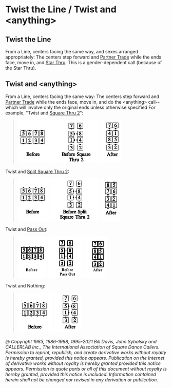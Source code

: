 
# Twist the Line / Twist and \<anything>

## Twist the Line

From a Line, centers facing the same way, and sexes
arranged appropriately: The centers step forward and 
[Partner Trade](../b2/trade.md) while the ends face, move in, and 
[Star Thru](../b1/star_thru.md). This is a gender-dependent call (because of the Star
Thru).

## Twist and \<anything>

From a Line, centers facing the
same way: The centers step forward and [Partner Trade](../b2/trade.md)
while the ends face, move in, and do the \<anything> call--which will involve 
only the original ends unless otherwise
specified For example, "Twist and [Square Thru 2](../b1/square_thru.md)":

>
> ![alt](twist_and_anything_1a.png)
> ![alt](twist_and_anything_1b.png)
> ![alt](twist_and_anything_1c.png)
>

Twist and [Split Square Thru 2](../a1/split_square_thru.md):

>
> ![alt](twist_and_anything_2a.png)
> ![alt](twist_and_anything_2b.png)
> ![alt](twist_and_anything_2c.png)
>

Twist and [Pass Out](../a1/pass_in.md):

>
> ![alt](twist_and_anything_3a.png)
> ![alt](twist_and_anything_3b.png)
> ![alt](twist_and_anything_3c.png)
>

Twist and Nothing:

>
> ![alt](twist_and_anything_4a.png)
> ![alt](twist_and_anything_4b.png)
>

###### @ Copyright 1983, 1986-1988, 1995-2021 Bill Davis, John Sybalsky and CALLERLAB Inc., The International Association of Square Dance Callers. Permission to reprint, republish, and create derivative works without royalty is hereby granted, provided this notice appears. Publication on the Internet of derivative works without royalty is hereby granted provided this notice appears. Permission to quote parts or all of this document without royalty is hereby granted, provided this notice is included. Information contained herein shall not be changed nor revised in any derivation or publication.
